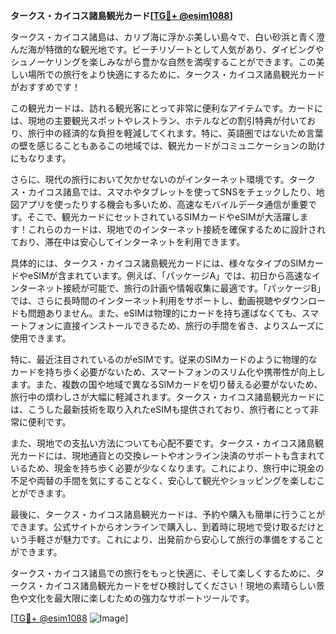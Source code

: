 **タークス・カイコス諸島観光カード[[TG💪+ @esim1088](https://t.me/s/esim1088)]**

タークス・カイコス諸島は、カリブ海に浮かぶ美しい島々で、白い砂浜と青く澄んだ海が特徴的な観光地です。ビーチリゾートとして人気があり、ダイビングやシュノーケリングを楽しみながら豊かな自然を満喫することができます。この美しい場所での旅行をより快適にするために、タークス・カイコス諸島観光カードがおすすめです！

この観光カードは、訪れる観光客にとって非常に便利なアイテムです。カードには、現地の主要観光スポットやレストラン、ホテルなどの割引特典が付いており、旅行中の経済的な負担を軽減してくれます。特に、英語圏ではないため言葉の壁を感じることもあるこの地域では、観光カードがコミュニケーションの助けにもなります。

さらに、現代の旅行において欠かせないのがインターネット環境です。タークス・カイコス諸島では、スマホやタブレットを使ってSNSをチェックしたり、地図アプリを使ったりする機会も多いため、高速なモバイルデータ通信が重要です。そこで、観光カードにセットされているSIMカードやeSIMが大活躍します！これらのカードは、現地でのインターネット接続を確保するために設計されており、滞在中は安心してインターネットを利用できます。

具体的には、タークス・カイコス諸島観光カードには、様々なタイプのSIMカードやeSIMが含まれています。例えば、「パッケージA」では、初日から高速なインターネット接続が可能で、旅行の計画や情報収集に最適です。「パッケージB」では、さらに長時間のインターネット利用をサポートし、動画視聴やダウンロードも問題ありません。また、eSIMは物理的にカードを持ち運ばなくても、スマートフォンに直接インストールできるため、旅行の手間を省き、よりスムーズに使用できます。

特に、最近注目されているのがeSIMです。従来のSIMカードのように物理的なカードを持ち歩く必要がないため、スマートフォンのスリム化や携帯性が向上します。また、複数の国や地域で異なるSIMカードを切り替える必要がないため、旅行中の煩わしさが大幅に軽減されます。タークス・カイコス諸島観光カードには、こうした最新技術を取り入れたeSIMも提供されており、旅行者にとって非常に便利です。

また、現地での支払い方法についても心配不要です。タークス・カイコス諸島観光カードには、現地通貨との交換レートやオンライン決済のサポートも含まれているため、現金を持ち歩く必要が少なくなります。これにより、旅行中に現金の不足や両替の手間を気にすることなく、安心して観光やショッピングを楽しむことができます。

最後に、タークス・カイコス諸島観光カードは、予約や購入も簡単に行うことができます。公式サイトからオンラインで購入し、到着時に現地で受け取るだけという手軽さが魅力です。これにより、出発前から安心して旅行の準備をすることができます。

タークス・カイコス諸島での旅行をもっと快適に、そして楽しくするために、タークス・カイコス諸島観光カードをぜひ検討してください！現地の素晴らしい景色や文化を最大限に楽しむための強力なサポートツールです。

[[TG💪+ @esim1088](https://t.me/s/esim1088) ![Image](https://i.postimg.cc/Y0z9fWf4/image.png)]